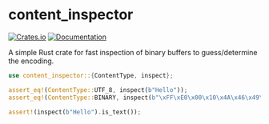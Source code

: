 # content_inspector

[![Crates.io](https://img.shields.io/crates/v/content_inspector.svg)](https://crates.io/crates/content_inspector)
[![Documentation](https://docs.rs/content_inspector/badge.svg)](https://docs.rs/content_inspector)

A simple Rust crate for fast inspection of binary buffers to guess/determine the encoding.

``` rust
use content_inspector::{ContentType, inspect};

assert_eq!(ContentType::UTF_8, inspect(b"Hello"));
assert_eq!(ContentType::BINARY, inspect(b"\xFF\xE0\x00\x10\x4A\x46\x49\x46\x00"));

assert!(inspect(b"Hello").is_text());
```
